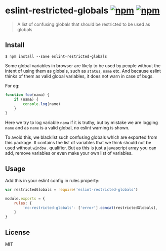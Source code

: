 # eslint-restricted-globals [![npm](https://img.shields.io/npm/v/eslint-restricted-globals.svg?style=plastic)](https://www.npmjs.com/package/eslint-restricted-globals) [![npm](https://img.shields.io/npm/l/eslint-restricted-globals.svg?style=plastic)](https://www.npmjs.com/package/eslint-restricted-globals)

> A list of confusing globals that should be restricted to be used as globals

## Install

```
$ npm install --save eslint-restricted-globals
```

Some global variables in browser are likely to be used by people without the intent of using them as globals, such as `status`, `name` etc. 
And because eslint thinks of them as valid global variables, it does not warn in case of bugs.

For eg:
```js
function foo(nama) {
    if (nama) {
        console.log(name)
    }
}
```

Here we try to log variable `nama` if it is truthy, but by mistake we are logging `name` and as `name` is a valid global, no eslint warning is shown.

To avoid this, we blacklist such confusing globals which are exported from this package. It contains the list of variables that we think should not be used without `window.` qualifier. But as this is just a javascript array you can add, remove variables or even make your own list of variables.

## Usage

Add this in your eslint config in rules property:

```js
var restrictedGlobals = require('eslint-restricted-globals')

module.exports = {
    rules: {
        'no-restricted-globals': ['error'].concat(restrictedGlobals),
    }
}
```


## License

MIT 